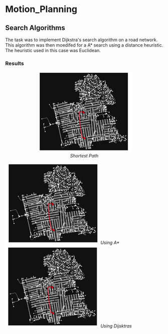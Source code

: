 # Motion_Planning

## Search Algorithms

The task was to implement Dijkstra's search algorithm on a road network. This algorithm was then moedifed for a A* search using a distance heuristic. The heuristic used in this case was Euclidean.

### Results

<p align="center">
  <img src=Search_Algorithms/shortest_path.png width="300" title="Shortest Path" />
  <br>
  <em> Shortest Path
</p>

<p align="left">
  <img src="Search_Algorithms/Using_A*.png" width="300" title="Using A*"  />
  <em> Using A*</em>
  <img src="Search_Algorithms/Using_Dijkstras.png" width="300" title="Using Dijsktras"  /> 
  <em> Using Dijsktras</em>
</p>



